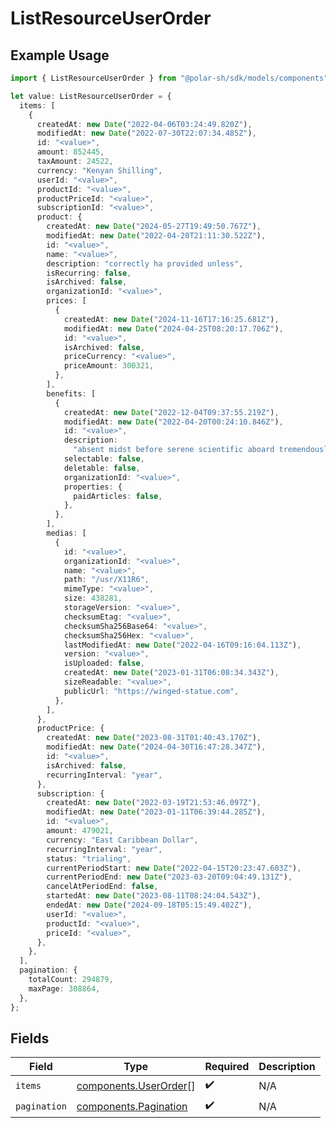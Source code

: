 # ListResourceUserOrder

## Example Usage

```typescript
import { ListResourceUserOrder } from "@polar-sh/sdk/models/components";

let value: ListResourceUserOrder = {
  items: [
    {
      createdAt: new Date("2022-04-06T03:24:49.820Z"),
      modifiedAt: new Date("2022-07-30T22:07:34.485Z"),
      id: "<value>",
      amount: 852445,
      taxAmount: 24522,
      currency: "Kenyan Shilling",
      userId: "<value>",
      productId: "<value>",
      productPriceId: "<value>",
      subscriptionId: "<value>",
      product: {
        createdAt: new Date("2024-05-27T19:49:50.767Z"),
        modifiedAt: new Date("2022-04-20T21:11:30.522Z"),
        id: "<value>",
        name: "<value>",
        description: "correctly ha provided unless",
        isRecurring: false,
        isArchived: false,
        organizationId: "<value>",
        prices: [
          {
            createdAt: new Date("2024-11-16T17:16:25.681Z"),
            modifiedAt: new Date("2024-04-25T08:20:17.706Z"),
            id: "<value>",
            isArchived: false,
            priceCurrency: "<value>",
            priceAmount: 300321,
          },
        ],
        benefits: [
          {
            createdAt: new Date("2022-12-04T09:37:55.219Z"),
            modifiedAt: new Date("2022-04-20T00:24:10.846Z"),
            id: "<value>",
            description:
              "absent midst before serene scientific aboard tremendously geez ah",
            selectable: false,
            deletable: false,
            organizationId: "<value>",
            properties: {
              paidArticles: false,
            },
          },
        ],
        medias: [
          {
            id: "<value>",
            organizationId: "<value>",
            name: "<value>",
            path: "/usr/X11R6",
            mimeType: "<value>",
            size: 438281,
            storageVersion: "<value>",
            checksumEtag: "<value>",
            checksumSha256Base64: "<value>",
            checksumSha256Hex: "<value>",
            lastModifiedAt: new Date("2022-04-16T09:16:04.113Z"),
            version: "<value>",
            isUploaded: false,
            createdAt: new Date("2023-01-31T06:08:34.343Z"),
            sizeReadable: "<value>",
            publicUrl: "https://winged-statue.com",
          },
        ],
      },
      productPrice: {
        createdAt: new Date("2023-08-31T01:40:43.170Z"),
        modifiedAt: new Date("2024-04-30T16:47:28.347Z"),
        id: "<value>",
        isArchived: false,
        recurringInterval: "year",
      },
      subscription: {
        createdAt: new Date("2022-03-19T21:53:46.097Z"),
        modifiedAt: new Date("2023-01-11T06:39:44.285Z"),
        id: "<value>",
        amount: 479021,
        currency: "East Caribbean Dollar",
        recurringInterval: "year",
        status: "trialing",
        currentPeriodStart: new Date("2022-04-15T20:23:47.603Z"),
        currentPeriodEnd: new Date("2023-03-20T09:04:49.131Z"),
        cancelAtPeriodEnd: false,
        startedAt: new Date("2023-08-11T08:24:04.543Z"),
        endedAt: new Date("2024-09-18T05:15:49.402Z"),
        userId: "<value>",
        productId: "<value>",
        priceId: "<value>",
      },
    },
  ],
  pagination: {
    totalCount: 294879,
    maxPage: 308864,
  },
};
```

## Fields

| Field                                                          | Type                                                           | Required                                                       | Description                                                    |
| -------------------------------------------------------------- | -------------------------------------------------------------- | -------------------------------------------------------------- | -------------------------------------------------------------- |
| `items`                                                        | [components.UserOrder](../../models/components/userorder.md)[] | :heavy_check_mark:                                             | N/A                                                            |
| `pagination`                                                   | [components.Pagination](../../models/components/pagination.md) | :heavy_check_mark:                                             | N/A                                                            |